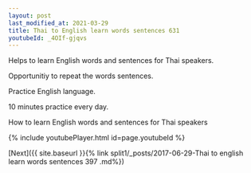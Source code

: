 ```yaml
---
layout: post
last_modified_at: 2021-03-29
title: Thai to English learn words sentences 631 
youtubeId: _4OIf-gjqvs
---
```

 
 
Helps to learn English words and sentences for Thai speakers.

Opportunitiy to repeat the words sentences. 

Practice English language. 
 
10 minutes practice every day. 
 
How to learn English words and sentences for Thai speakers 
 
{% include youtubePlayer.html id=page.youtubeId %}
 
 
[Next]({{ site.baseurl }}{% link  split1/_posts/2017-06-29-Thai to english learn words sentences 397 .md%})
 
